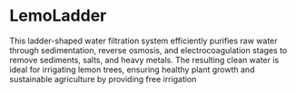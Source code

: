 # LemoLadder
This ladder-shaped water filtration system efficiently purifies raw water through sedimentation, reverse osmosis, and electrocoagulation stages to remove sediments, salts, and heavy metals. The resulting clean water is ideal for irrigating lemon trees, ensuring healthy plant growth and sustainable agriculture by providing free irrigation
